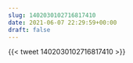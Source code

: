 ```yaml
---
slug: 1402030102716817410
date: 2021-06-07 22:29:59+00:00
draft: false
---
```


{{< tweet 1402030102716817410 >}}
